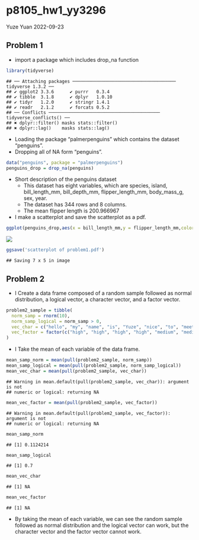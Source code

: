 p8105_hw1_yy3296
================
Yuze Yuan
2022-09-23

## Problem 1

-   import a package which includes drop_na function

``` r
library(tidyverse) 
```

    ## ── Attaching packages ─────────────────────────────────────── tidyverse 1.3.2 ──
    ## ✔ ggplot2 3.3.6      ✔ purrr   0.3.4 
    ## ✔ tibble  3.1.8      ✔ dplyr   1.0.10
    ## ✔ tidyr   1.2.0      ✔ stringr 1.4.1 
    ## ✔ readr   2.1.2      ✔ forcats 0.5.2 
    ## ── Conflicts ────────────────────────────────────────── tidyverse_conflicts() ──
    ## ✖ dplyr::filter() masks stats::filter()
    ## ✖ dplyr::lag()    masks stats::lag()

-   Loading the package “palmerpenguins” which contains the dataset
    “penguins”.
-   Dropping all of NA form “penguins”.

``` r
data("penguins", package = "palmerpenguins")  
penguins_drop = drop_na(penguins) 
```

-   Short description of the penguins dataset
    -   This dataset has eight variables, which are species, island,
        bill_length_mm, bill_depth_mm, flipper_length_mm, body_mass_g,
        sex, year.
    -   The dataset has 344 rows and 8 columns.
    -   The mean flipper length is 200.966967
-   I make a scatterplot and save the scatterplot as a pdf.

``` r
ggplot(penguins_drop,aes(x = bill_length_mm,y = flipper_length_mm,color=species)) + geom_point()
```

![](p8105_hw1_yy3296_files/figure-gfm/unnamed-chunk-3-1.png)<!-- -->

``` r
ggsave('scatterplot of problem1.pdf')
```

    ## Saving 7 x 5 in image

## Problem 2

-   I Create a data frame composed of a random sample followed as normal
    distribution, a logical vector, a character vector, and a factor
    vector.

``` r
problem2_sample = tibble(
  norm_samp = rnorm(10),
  norm_samp_logical = norm_samp > 0,
  vec_char = c("hello", "my", "name", "is", "Yuze", "nice", "to", "meet", "you", "!"),
  vec_factor = factor(c("high", "high", "high", "high", "medium", "medium", "low", "low", "low", "low")),
)
```

-   I Take the mean of each variable of the data frame.

``` r
mean_samp_norm = mean(pull(problem2_sample, norm_samp))
mean_samp_logical = mean(pull(problem2_sample, norm_samp_logical))
mean_vec_char = mean(pull(problem2_sample, vec_char))
```

    ## Warning in mean.default(pull(problem2_sample, vec_char)): argument is not
    ## numeric or logical: returning NA

``` r
mean_vec_factor = mean(pull(problem2_sample, vec_factor))
```

    ## Warning in mean.default(pull(problem2_sample, vec_factor)): argument is not
    ## numeric or logical: returning NA

``` r
mean_samp_norm
```

    ## [1] 0.1124214

``` r
mean_samp_logical
```

    ## [1] 0.7

``` r
mean_vec_char
```

    ## [1] NA

``` r
mean_vec_factor
```

    ## [1] NA

-   By taking the mean of each variable, we can see the random sample
    followed as normal distribution and the logical vector can work, but
    the character vector and the factor vector cannot work.
